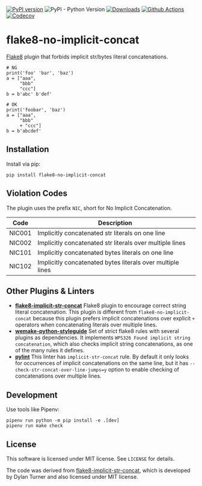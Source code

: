 [![PyPI version](https://badge.fury.io/py/flake8-no-implicit-concat.svg)](https://badge.fury.io/py/flake8-no-implicit-concat)
![PyPI - Python Version](https://img.shields.io/pypi/pyversions/flake8-no-implicit-concat)
[![Downloads](https://pepy.tech/badge/flake8-no-implicit-concat/month)](https://pepy.tech/project/flake8-no-implicit-concat)
[![Github Actions](https://github.com/10sr/flake8-no-implicit-concat/workflows/build/badge.svg?event=push)](https://github.com/10sr/flake8-no-implicit-concat/actions)
[![Codecov](https://codecov.io/gh/10sr/flake8-no-implicit-concat/branch/master/graph/badge.svg)](https://codecov.io/gh/10sr/flake8-no-implicit-concat)



flake8-no-implicit-concat
=========================

[Flake8][] plugin that forbids implicit str/bytes literal concatenations.

    # NG
    print('foo' 'bar', 'baz')
    a = ["aaa",
         "bbb"
         "ccc"]
    b = b'abc' b'def'

    # OK
    print('foobar', 'baz')
    a = ["aaa",
         "bbb"
         + "ccc"]
    b = b'abcdef'
 

Installation
------------

Install via pip:

    pip install flake8-no-implicit-concat


Violation Codes
---------------

The plugin uses the prefix `NIC`, short for No Implicit Concatenation.

| Code   | Description                                                |
| ------ | ---------------------------------------------------------- |
| NIC001 | Implicitly concatenated str literals on one line           |
| NIC002 | Implicitly concatenated str literals over multiple lines   |
| NIC101 | Implicitly concatenated bytes literals on one line         |
| NIC102 | Implicitly concatenated bytes literals over multiple lines |


Other Plugins & Linters
-----------------------

- [**flake8-implicit-str-concat**][flake8-implicit-str-concat]
  Flake8 plugin to encourage correct string literal concatenation.
  This plugin is different from `flake8-no-implicit-concat`
  because this plugin prefers implicit concatenations over explicit `+`
  operators when concatenating literals over multiple lines.
- [**wemake-python-styleguide**][wemake-python-styleguide]
  Set of strict flake8 rules with several plugins as dependencies.
  It implements `WPS326 Found implicit string concatenation`, which also
  checks implicit string concatenations, as one of the many rules it defines.
- [**pylint**][pylint] 
  This linter has `implicit-str-concat` rule.
  By default it only looks for occurrences of implicit concatenations on the
  same line, but it has `--check-str-concat-over-line-jumps=y` option
  to enable checking of concatenations over multiple lines.


Development
-----------

Use tools like Pipenv:

    pipenv run python -m pip install -e .[dev]
    pipenv run make check


License
-------

This software is licensed under MIT license. See `LICENSE` for details.

The code was derived from [flake8-implicit-str-concat][], which is developed by
Dylan Turner and also licensed under MIT license.



[Flake8]: https://flake8.pycqa.org/en/latest/
[flake8-implicit-str-concat]: https://github.com/keisheiled/flake8-implicit-str-concat
[wemake-python-styleguide]: https://github.com/wemake-services/wemake-python-styleguide
[pylint]: https://github.com/PyCQA/pylint
